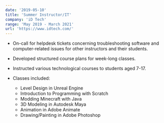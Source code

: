 ```yaml
---
date: '2019-05-10'
title: 'Summer Instructor/IT'
company: 'iD Tech'
range: 'May 2019 - March 2021'
url: 'https://www.idtech.com/'
---
```


- On-call for helpdesk tickets concerning troubleshooting software and computer-related issues for other instructors and their students.

- Developed structured course plans for week-long classes.

- Instructed various technological courses to students aged 7-17.

- Classes included:

  - Level Design in Unreal Engine
  - Introduction to Programming with Scratch
  - Modding Minecraft with Java
  - 3D Modeling in Autodesk Maya
  - Animation in Adobe Animate
  - Drawing/Painting in Adobe Photoshop
